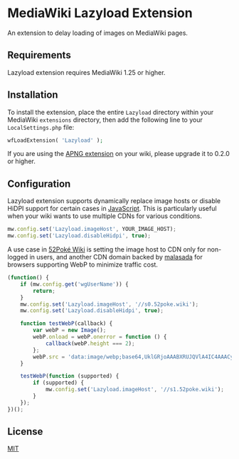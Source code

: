 MediaWiki Lazyload Extension
============================

An extension to delay loading of images on MediaWiki pages.

## Requirements

Lazyload extension requires MediaWiki 1.25 or higher.

## Installation

To install the extension, place the entire `Lazyload` directory within your
MediaWiki `extensions` directory, then add the following line to your
`LocalSettings.php` file:

```php
wfLoadExtension( 'Lazyload' );
```

If you are using the [APNG extension](https://github.com/mudkipme/mediawiki-apng) on your wiki, please upgrade it to 0.2.0 or higher.

## Configuration

Lazyload extension supports dynamically replace image hosts or disable HiDPI support for certain cases in [JavaScript](https://www.mediawiki.org/wiki/Manual:Interface/JavaScript). This is particularly useful when your wiki wants to use multiple CDNs for various conditions.

```javascript
mw.config.set('Lazyload.imageHost', YOUR_IMAGE_HOST);
mw.config.set('Lazyload.disableHidpi', true);
```

A use case in [52Poké Wiki](https://wiki.52poke.com/) is setting the image host to CDN only for non-logged in users, and another CDN domain backed by [malasada](https://github.com/mudkipme/malasada) for browsers supporting WebP to minimize traffic cost.

```javascript
(function() {
    if (mw.config.get('wgUserName')) {
        return;
    }
    mw.config.set('Lazyload.imageHost', '//s0.52poke.wiki');
    mw.config.set('Lazyload.disableHidpi', true);

    function testWebP(callback) {
        var webP = new Image();
        webP.onload = webP.onerror = function () {
            callback(webP.height === 2);
        };
        webP.src = 'data:image/webp;base64,UklGRjoAAABXRUJQVlA4IC4AAACyAgCdASoCAAIALmk0mk0iIiIiIgBoSygABc6WWgAA/veff/0PP8bA//LwYAAA';
    }

    testWebP(function (supported) {
        if (supported) {
            mw.config.set('Lazyload.imageHost', '//s1.52poke.wiki');
        }
    });
})();
```

## License

[MIT](LICENSE)